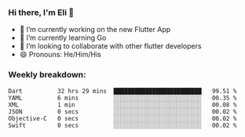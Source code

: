 ### Hi there, I'm Eli 👋
- 🔭 I’m currently working on the new Flutter App
- 🌱 I’m currently learning Go
- 🦄 I’m looking to collaborate with other flutter developers
- 😄 Pronouns: He/Him/His

### Weekly breakdown:
<!--START_SECTION:waka-->

```text
Dart          32 hrs 29 mins  █████████████████████████   99.51 %
YAML          6 mins          ░░░░░░░░░░░░░░░░░░░░░░░░░   00.35 %
XML           1 min           ░░░░░░░░░░░░░░░░░░░░░░░░░   00.08 %
JSON          0 secs          ░░░░░░░░░░░░░░░░░░░░░░░░░   00.02 %
Objective-C   0 secs          ░░░░░░░░░░░░░░░░░░░░░░░░░   00.02 %
Swift         0 secs          ░░░░░░░░░░░░░░░░░░░░░░░░░   00.02 %
```

<!--END_SECTION:waka-->

